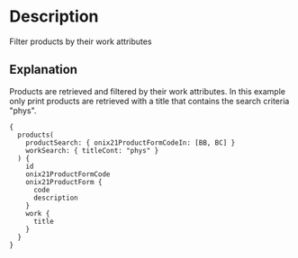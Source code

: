 # Description

Filter products by their work attributes

## Explanation

Products are retrieved and filtered by their work attributes. In this example only print products are retrieved with a title that contains the search criteria "phys".

```gql
{
  products(
    productSearch: { onix21ProductFormCodeIn: [BB, BC] }
    workSearch: { titleCont: "phys" }
  ) {
    id
    onix21ProductFormCode
    onix21ProductForm {
      code
      description
    }
    work {
      title
    }
  }
}
```
